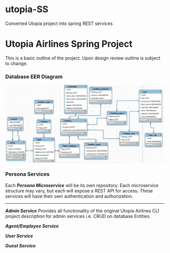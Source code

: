 # utopia-SS
Converted Utopia project into spring REST services

# Utopia Airlines Spring Project
This is a basic outline of the project. Upon design review outline is subject to change. 

### Database EER Diagram
!["Utopia Airlines Database Schema"](https://github.com/CtrlAltRock/utopia-SS/blob/dev/UtopiaAirlinesEERDiagram.JPG)

### Persona Services
Each ***Persona Microservice*** will be its own repository. Each microservice structure may vary, but each will expose a REST API for access. These services will have their own authentication and authorization.

---
***Admin Service***
Provides all functionality of the original Utopia Airlines CLI project description for admin services i.e. CRUD on database Entities.

***Agent/Employee Service***

***User Service***

***Guest Service***
